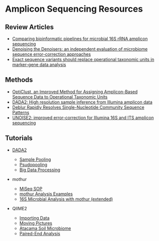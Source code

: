 Amplicon Sequencing Resources
=============================

Review Articles
---------------
- [Comparing bioinformatic pipelines for microbial 16S rRNA amplicon sequencing](https://journals.plos.org/plosone/article?id=10.1371/journal.pone.0227434)
- [Denoising the Denoisers: an independent evaluation of microbiome sequence error-correction approaches](https://peerj.com/articles/5364/)
- [Exact sequence variants should replace operational taxonomic units in marker-gene data analysis](https://www.nature.com/articles/ismej2017119)

Methods
-------
- [OptiClust, an Improved Method for Assigning Amplicon-Based Sequence Data to Operational Taxonomic Units](https://msphere.asm.org/content/2/2/e00073-17.short)
- [DADA2: High resolution sample inference from Illumina amplicon data](https://www.ncbi.nlm.nih.gov/pmc/articles/PMC4927377/)
- [Deblur Rapidly Resolves Single-Nucleotide Community Sequence Patterns](https://msystems.asm.org/content/2/2/e00191-16.short)
- [UNOISE2: improved error-correction for Illumina 16S and ITS amplicon sequencing](https://doi.org/10.1101/074252)

Tutorials
---------
- [DADA2](https://benjjneb.github.io/dada2/tutorial.html)
    - [Sample Pooling](https://benjjneb.github.io/dada2/pool.html)
    - [Psudopooling](https://benjjneb.github.io/dada2/pseudo.html)
    - [Big Data Processing](https://benjjneb.github.io/dada2/bigdata.html)

- mothur
    - [MiSeq SOP](https://mothur.org/wiki/miseq_sop/)
    - [mothur Analysis Examples](https://mothur.org/wiki/analysis_examples/)
    - [16S Microbial Analysis with mothur (extended)](https://training.galaxyproject.org/training-material/topics/metagenomics/tutorials/mothur-miseq-sop/tutorial.html)

- QIIME2
    - [Importing Data](https://docs.qiime2.org/2021.2/tutorials/importing/)
    - [Moving Pictures](https://docs.qiime2.org/2021.2/tutorials/moving-pictures/)
    - [Atacama Soil Microbiome](https://docs.qiime2.org/2021.2/tutorials/atacama-soils/)
    - [Paired-End Analysis](https://github.com/qiime2/docs/blob/master/source/tutorials/read-joining.rst)
 